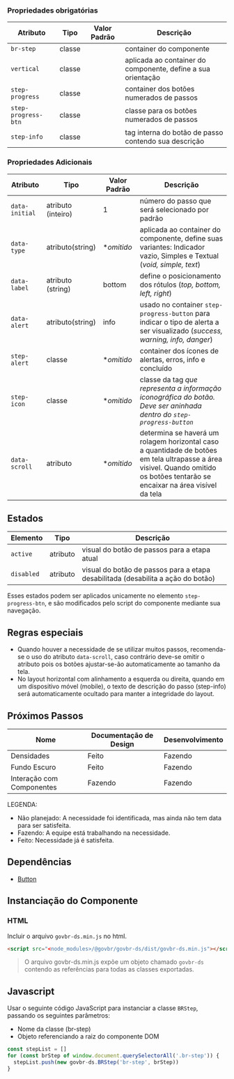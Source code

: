 <!-- [version]: # (1.0.0) -->

### Propriedades obrigatórias

| Atributo            | Tipo   | Valor Padrão | Descrição                                                    |
| ------------------- | ------ | ------------ | ------------------------------------------------------------ |
| `br-step`           | classe |              | container do componente                                      |
| `vertical`          | classe |              | aplicada ao container do componente, define a sua orientação |
| `step-progress`     | classe |              | container dos botões numerados de passos                     |
| `step-progress-btn` | classe |              | classe para os botões numerados de passos                    |
| `step-info`         | classe |              | tag interna do botão de passo contendo sua descrição         |

### Propriedades Adicionais

| Atributo       | Tipo               | Valor Padrão | Descrição                                                                                                                                                                      |
| -------------- | ------------------ | ------------ | ------------------------------------------------------------------------------------------------------------------------------------------------------------------------------ |
| `data-initial` | atributo (inteiro) | 1            | número do passo que será selecionado por padrão                                                                                                                                |
| `data-type`    | atributo(string)   | **omitido*   | aplicada ao container do componente, define suas variantes: Indicador vazio, Simples e Textual (*void, simple, text*)                                                          |
| `data-label`   | atributo (string)  | bottom       | define o posicionamento dos rótulos (*top, bottom, left, right*)                                                                                                               |
| `data-alert`   | atributo(string)   | info         | usado no container `step-progress-button` para indicar o tipo de alerta a ser visualizado  (*success, warning, info, danger*)                                                  |
| `step-alert`   | classe             | **omitido*   | container dos ícones de alertas, erros, info e concluído                                                                                                                       |
| `step-icon`    | classe             | **omitido*   | classe da tag <i> que representa a informação iconográfica do botão. Deve ser aninhada dentro do `step-progress-button`                                                        |
| `data-scroll`  | atributo           | **omitido*   | determina se haverá um rolagem horizontal caso a quantidade de botões em tela ultrapasse a área visivel. Quando omitido os botões tentarão se encaixar na área visível da tela |

## Estados

| Elemento   | Tipo     | Descrição                                                                        |
| ---------- | -------- | -------------------------------------------------------------------------------- |
| `active`   | atributo | visual do botão de passos para a etapa atual                                     |
| `disabled` | atributo | visual do botão de passos para a etapa desabilitada (desabilita a ação do botão) |

Esses estados podem ser aplicados unicamente no elemento `step-progress-btn`, e são modificados pelo script do componente mediante sua navegação.

## Regras especiais

- Quando houver a necessidade de se utilizar muitos passos, recomenda-se o uso do atributo `data-scroll`, caso contrário deve-se omitir o atributo pois os botões ajustar-se-ão automaticamente ao tamanho da tela.
- No layout horizontal com alinhamento a esquerda ou direita, quando em um dispositivo móvel (mobile), o texto de descrição do passo (step-info) será automaticamente ocultado para manter a integridade do layout.

## Próximos Passos

| Nome                      | Documentação de Design | Desenvolvimento |
| ------------------------- | ---------------------- | --------------- |
| Densidades                | Feito                  | Fazendo         |
| Fundo Escuro              | Feito                  | Fazendo         |
| Interação com Componentes | Fazendo                | Fazendo         |

LEGENDA:

- Não planejado: A necessidade foi identificada, mas ainda não tem data para ser satisfeita.
- Fazendo: A equipe está trabalhando na necessidade.
- Feito: Necessidade já é satisfeita.

## Dependências

- [Button](/components/button)

## Instanciação do Componente

### HTML

Incluir o arquivo `govbr-ds.min.js` no html.

```html
<script src="<node_modules>/@govbr/govbr-ds/dist/govbr-ds.min.js"></script>
```

> O arquivo govbr-ds.min.js expõe um objeto chamado `govbr-ds` contendo as referências para todas as classes exportadas.

## Javascript

Usar o seguinte código JavaScript para instanciar a classe `BRStep`, passando os seguintes parâmetros:

- Nome da classe (br-step)
- Objeto referenciando a raiz do componente DOM

```javascript
const stepList = []
for (const brStep of window.document.querySelectorAll('.br-step')) {
  stepList.push(new govbr-ds.BRStep('br-step', brStep))
}
```
